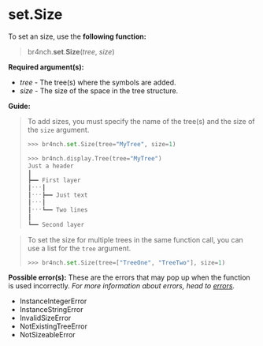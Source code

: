 # set.Size

To set an size, use the **following function:**

> br4nch.**set**.**Size**(*tree*, *size*)

**Required argument(s):**

- *tree* - The tree(s) where the symbols are added.
- *size* - The size of the space in the tree structure.

**Guide:**

> To add sizes, you must specify the name of the tree(s) and the size of the `size` argument.
>
> ```python
> >>> br4nch.set.Size(tree="MyTree", size=1)
> 
> >>> br4nch.display.Tree(tree="MyTree")
> Just a header
> ┃
> ┣━━ First layer
> ┃ˑˑˑ┃
> ┃ˑˑˑ┣━━ Just text
> ┃ˑˑˑ┃
> ┃ˑˑˑ┗━━ Two lines
> ┃
> ┗━━ Second layer
> ```
>

> To set the size for multiple trees in the same function call, you can use a list for the `tree` argument.
>
> ```python
> >>> br4nch.set.Size(tree=["TreeOne", "TreeTwo"], size=1)
> ```

**Possible error(s):**
These are the errors that may pop up when the function is used incorrectly.
*For more information about errors, head to [errors](../../guides/errors.md).*

- InstanceIntegerError
- InstanceStringError
- InvalidSizeError
- NotExistingTreeError
- NotSizeableError

